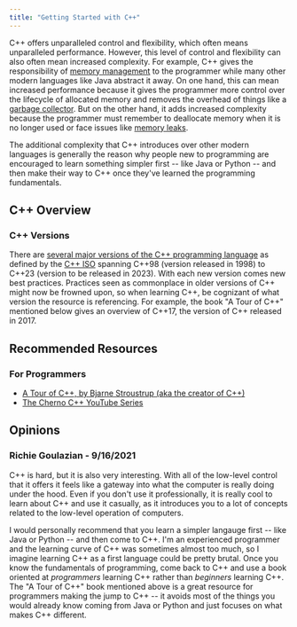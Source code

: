 ```yaml
---
title: "Getting Started with C++"
---
```


C++ offers unparalleled control and flexibility, which often means unparalleled performance. However, this level of control and flexibility can also often mean increased complexity. For example, C++ gives the responsibility of [memory management](https://www.programiz.com/cpp-programming/memory-management) to the programmer while many other modern languages like Java abstract it away. On one hand, this can mean increased performance because it gives the programmer more control over the lifecycle of allocated memory and removes the overhead of things like a [garbage collector](https://en.wikipedia.org/wiki/Garbage_collection_(computer_science)). But on the other hand, it adds increased complexity because the programmer must remember to deallocate memory when it is no longer used or face issues like [memory leaks](https://en.wikipedia.org/wiki/Memory_leak).

The additional complexity that C++ introduces over other modern languages is generally the reason why people new to programming are encouraged to learn something simpler first -- like Java or Python -- and then make their way to C++ once they've learned the programming fundamentals.

## C++ Overview

### C++ Versions

There are [several major versions of the C++ programming language](https://en.wikipedia.org/wiki/C%2B%2B#Standardization) as defined by the [C++ ISO](https://isocpp.org/) spanning C++98 (version released in 1998) to C++23 (version to be released in 2023). With each new version comes new best practices. Practices seen as commonplace in older versions of C++ might now be frowned upon, so when learning C++, be cognizant of what version the resource is referencing. For example, the book "A Tour of C++" mentioned below gives an overview of C++17, the version of C++ released in 2017. 

## Recommended Resources

### For Programmers

* [A Tour of C++, by Bjarne Stroustrup (aka the creator of C++)](https://www.amazon.com/Tour-2nd-Depth-Bjarne-Stroustrup/dp/0134997832)
* [The Cherno C++ YouTube Series](https://www.youtube.com/watch?v=18c3MTX0PK0&list=PLlrATfBNZ98dudnM48yfGUldqGD0S4FFb&index=1)

## Opinions

### Richie Goulazian - 9/16/2021

C++ is hard, but it is also very interesting. With all of the low-level control that it offers it feels like a gateway into what the computer is really doing under the hood. Even if you don't use it professionally, it is really cool to learn about C++ and use it casually, as it introduces you to a lot of concepts related to the low-level operation of computers.

I would personally recommend that you learn a simpler langauge first -- like Java or Python -- and then come to C++. I'm an experienced programmer and the learning curve of C++ was sometimes almost too much, so I imagine learning C++ as a first language could be pretty brutal. Once you know the fundamentals of programming, come back to C++ and use a book oriented at *programmers* learning C++ rather than *beginners* learning C++. The "A Tour of C++" book mentioned above is a great resource for programmers making the jump to C++ -- it avoids most of the things you would already know coming from Java or Python and just focuses on what makes C++ different.
